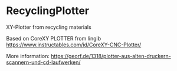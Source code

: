 # RecyclingPlotter
XY-Plotter from recycling materials

Based on CoreXY PLOTTER from lingib
https://www.instructables.com/id/CoreXY-CNC-Plotter/

More information:
https://georf.de/1318/plotter-aus-alten-druckern-scannern-und-cd-laufwerken/
